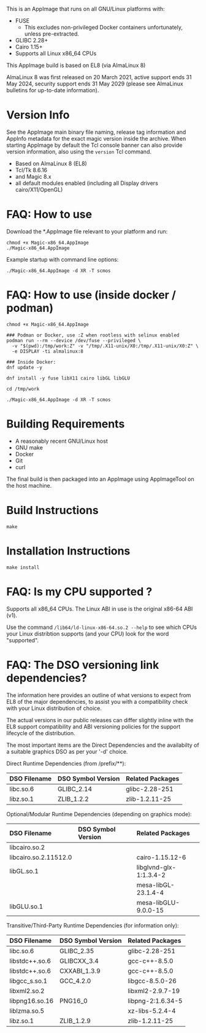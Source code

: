 This is an AppImage that runs on all GNU/Linux platforms with:

* FUSE
    * This excludes non-privileged Docker containers unfortunately, unless pre-extracted.
* GLIBC 2.28+
* Cairo 1.15+
* Supports all Linux x86_64 CPUs

This AppImage build is based on EL8 (via AlmaLinux 8)

AlmaLinux 8 was first released on 20 March 2021, active support ends 31 May 2024,
security support ends 31 May 2029 (please see AlmaLinux bulletins for
up-to-date information).

# Version Info

See the AppImage main binary file naming, release tag information and AppInfo metadata
for the exact magic version inside the archive.  When starting AppImage by default the
Tcl console banner can also provide version information, also using the `version` Tcl
command.

* Based on AlmaLinux 8 (EL8)
* Tcl/Tk 8.6.16
* and Magic 8.x
* all default modules enabled (including all Display drivers cairo/X11/OpenGL)

# FAQ: How to use

Download the *.AppImage file relevant to your platform and run:

```
chmod +x Magic-x86_64.AppImage
./Magic-x86_64.AppImage
```

Example startup with command line options:

```
./Magic-x86_64.AppImage -d XR -T scmos
```

# FAQ: How to use (inside docker / podman)

```
chmod +x Magic-x86_64.AppImage

### Podman or Docker, use :Z when rootless with selinux enabled
podman run --rm --device /dev/fuse --privileged \
  -v "$(pwd):/tmp/work:Z" -v "/tmp/.X11-unix/X0:/tmp/.X11-unix/X0:Z" \
  -e DISPLAY -ti almalinux:8

### Inside Docker:
dnf update -y

dnf install -y fuse libX11 cairo libGL libGLU

cd /tmp/work

./Magic-x86_64.AppImage -d XR -T scmos
```

# Building Requirements

* A reasonably recent GNU/Linux host
* GNU make
* Docker
* Git
* curl

The final build is then packaged into an AppImage using AppImageTool on the host machine.

# Build Instructions
`make`

# Installation Instructions
`make install`

# FAQ: Is my CPU supported ?

Supports all x86_64 CPUs.  The Linux ABI in use is the original x86-64 ABI (v1).

Use the command `/lib64/ld-linux-x86-64.so.2 --help` to see which CPUs your
Linux distribtion supports (and your CPU) look for the word "supported".

# FAQ: The DSO versioning link dependencies?

The information here provides an outline of what versions to expect from EL8
of the major dependencies, to assist you with a compatibility check with your
Linux distribution of choice.

The actual versions in our public releases can differ slightly inline with
the EL8 support compatibility and ABI versioning policies for the support
lifecycle of the distribution.

The most important items are the Direct Dependencies and the availabilty
of a suitable graphics DSO as per your '-d' choice.

Direct Runtime Dependencies (from /prefix/**):

| DSO Filename           | DSO Symbol Version  | Related Packages     |
| :--------------------- | :------------------ | :------------------- |
| libc.so.6              | GLIBC_2.14          | glibc-2.28-251       |
| libz.so.1              | ZLIB_1.2.2          | zlib-1.2.11-25       |

Optional/Modular Runtime Dependencies (depending on graphics mode):

| DSO Filename           | DSO Symbol Version  | Related Packages     |
| :--------------------- | :------------------ | :------------------- |
| libcairo.so.2          |                     |                      |
| libcairo.so.2.11512.0  |                     | cairo-1.15.12-6      |
| libGL.so.1             |                     | libglvnd-glx-1:1.3.4-2 |
|                        |                     | mesa-libGL-23.1.4-4  |
| libGLU.so.1            |                     | mesa-libGLU-9.0.0-15 |

Transitive/Third-Party Runtime Dependencies (for information only):

| DSO Filename           | DSO Symbol Version  | Related Packages     |
| :--------------------- | :------------------ | :------------------- |
| libc.so.6              | GLIBC_2.35          | glibc-2.28-251       |
| libstdc++.so.6         | GLIBCXX_3.4         | gcc-c++-8.5.0        |
| libstdc++.so.6         | CXXABI_1.3.9        | gcc-c++-8.5.0        |
| libgcc_s.so.1          | GCC_4.2.0           | libgcc-8.5.0-26      |
| libxml2.so.2           |                     | libxml2-2.9.7-19     |
| libpng16.so.16         | PNG16_0             | libpng-2:1.6.34-5    |
| liblzma.so.5           |                     | xz-libs-5.2.4-4      |
| libz.so.1              | ZLIB_1.2.9          | zlib-1.2.11-25       |
